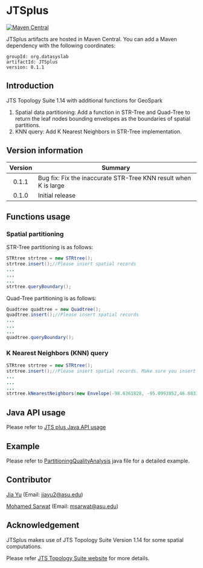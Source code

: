 # JTSplus
[![Maven Central](https://maven-badges.herokuapp.com/maven-central/org.datasyslab/JTSplus/badge.svg)](https://maven-badges.herokuapp.com/maven-central/org.datasyslab/JTSplus)

JTSplus artifacts are hosted in Maven Central. You can add a Maven dependency with the following coordinates:

```
groupId: org.datasyslab
artifactId: JTSplus
version: 0.1.1
```
## Introduction
JTS Topology Suite 1.14 with additional functions for GeoSpark

1. Spatial data partitioning: Add a function in STR-Tree and Quad-Tree to return the leaf nodes bounding envelopes as the boundaries of spatial partitions. 
2. KNN query: Add K Nearest Neighbors in STR-Tree implementation. 


##  Version information


|      Version     	| Summary                                                                                                                                                                                                               	|
|:----------------:	|-----------------------------------------------------------------------------------------------------------------------------------------------------------------------------------------------------------------------	|
| 0.1.1| Bug fix: Fix the inaccurate STR-Tree KNN result when K is large |
| 0.1.0| Initial release|

## Functions usage

### Spatial partitioning
STR-Tree partitioning is as follows:

```java
STRtree strtree = new STRtree();
strtree.insert();//Please insert spatial records
...
...
...
strtree.queryBoundary();
```

Quad-Tree partitioning is as follows:

```java
Quadtree quadtree = new Quadtree();
quadtree.insert();//Please insert spatial records
...
...
...
quadtree.queryBoundary();
```
### K Nearest Neighbors (KNN) query

```java
STRtree strtree = new STRtree();
strtree.insert();//Please insert spatial records. Make sure you insert Geometry type object (instead of Envelope or others)
...
...
...
strtree.kNearestNeighbors(new Envelope(-98.6361828, -95.0993852,46.88333326666667,48.392923),fact.toGeometry(new Envelope(-98.6361828, -95.0993852,46.88333326666667,48.392923)),new GeometryItemDistance(), 10);
```
## Java API usage
Please refer to [JTS plus Java API usage](http://www.public.asu.edu/~jiayu2/jtsplus/javadoc/index.html)

## Example

Please refer to [PartitioningQualityAnalysis](https://github.com/jiayuasu/JTSplus/blob/master/src/main/java/org/datasyslab/jts/utils/PartitioningQualityAnalysis.java) java file for a detailed example.

## Contributor
[Jia Yu](http://www.public.asu.edu/~jiayu2/) (Email: jiayu2@asu.edu)

[Mohamed Sarwat](http://faculty.engineering.asu.edu/sarwat/) (Email: msarwat@asu.edu)
## Acknowledgement

JTSplus makes use of JTS Topology Suite Version 1.14 for some spatial computations.

Please refer [JTS Topology Suite website](http://tsusiatsoftware.net/jts/main.html) for more details.
